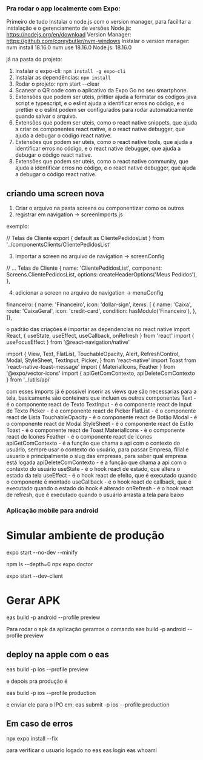 ### Pra rodar o app localmente com Expo:

Primeiro de tudo Instalar o node.js com o version manager, para facilitar a instalação e o gerenciamento de versões
Node.js: https://nodejs.org/en/download
Version Manager: https://github.com/coreybutler/nvm-windows
Instalar o version manager:
nvm install 18.16.0
nvm use 18.16.0
Node.js: 18.16.0

já na pasta do projeto:

1. Instalar o expo-cli: `npm install -g expo-cli`
2. Instalar as dependências: `npm install`
3. Rodar o projeto: npm start --clear
4. Scanear o QR code com o aplicativo da Expo Go no seu smartphone.
5. Extensões que podem ser uteis, prittier ajuda a formatar os códigos java script e typescript, e o eslint ajuda a identificar erros no código, e o prettier e o eslint podem ser configurados para rodar automaticamente quando salvar o arquivo.
6. Extensões que podem ser uteis, como o react native snippets, que ajuda a criar os componentes react native, e o react native debugger, que ajuda a debugar o código react native.
7. Extensões que podem ser uteis, como o react native tools, que ajuda a identificar erros no código, e o react native debugger, que ajuda a debugar o código react native.
8. Extensões que podem ser uteis, como o react native community, que ajuda a identificar erros no código, e o react native debugger, que ajuda a debugar o código react native.

## criando uma screen nova

1. Criar o arquivo na pasta screens ou componentizar como os outros
2. registrar em navigation -> screenImports.js

exemplo:

// Telas de Cliente
export { default as ClientePedidosList } from '../componentsClients/ClientePedidosList'

3. importar a screen no arquivo de navigation -> screenConfig

// ... Telas de Cliente
{
name: 'ClientePedidosList',
component: Screens.ClientePedidosList,
options: createHeaderOptions('Meus Pedidos'),
},

4. adicionar a screen no arquivo de navigation -> menuConfig

financeiro: {
name: 'Financeiro',
icon: 'dollar-sign',
items: [
{
name: 'Caixa',
route: 'CaixaGeral',
icon: 'credit-card',
condition: hasModulo('Financeiro'),
},
]},

o padrão das criações é importar as dependencias no react native
import React, { useState, useEffect, useCallback, onRefresh } from 'react'
import { useFocusEffect } from '@react-navigation/native'

import {
View,
Text,
FlatList,
TouchableOpacity,
Alert,
RefreshControl,
Modal,
StyleSheet,
TextInput,
Picker,
} from 'react-native'
import Toast from 'react-native-toast-message'
import { MaterialIcons, Feather } from '@expo/vector-icons'
import { apiGetComContexto, apiDeleteComContexto } from '../utils/api'

com esses imports já é possivel inserir as views que são necessarias para a tela, basicamente são conteiners que incluen os outros componentes
Text - é o componente react de Texto
TextInput - é o componente react de Input de Texto
Picker - é o componente react de Picker
FlatList - é o componente react de Lista
TouchableOpacity - é o componente react de Botão
Modal - é o componente react de Modal
StyleSheet - é o componente react de Estilo
Toast - é o componente react de Toast
MaterialIcons - é o componente react de Icones
Feather - é o componente react de Icones
apiGetComContexto - é a função que chama a api com o contexto do usuário, sempre usar o contexto do usuário, para passar Empresa, filial e usuario
e principalmente o slug das empresas, para saber qual empresa está logada
apiDeleteComContexto - é a função que chama a api com o contexto do usuário
useState - é o hook react de estado, que altera o estado da tela
useEffect - é o hook react de efeito, que é executado quando o componente é montado
useCallback - é o hook react de callback, que é executado quando o estado do hook é alterado
onRefresh - é o hook react de refresh, que é executado quando o usuário arrasta a tela para baixo

### Aplicação mobile para android

# Simular ambiente de produção

expo start --no-dev --minify

npm ls --depth=0
npx expo doctor

expo start --dev-client

# Gerar APK

eas build -p android --profile preview

Para rodar o apk da aplicação geramos o comando eas build -p android --profile preview




## deploy na apple com o eas

eas build -p ios --profile preview

e depois pra produção é

eas build -p ios --profile production

e enviar ele para o IPO em:
eas submit -p ios --profile production




## Em caso de erros

npx expo install --fix

para verificar o usuario logado no eas
eas login
eas whoami
